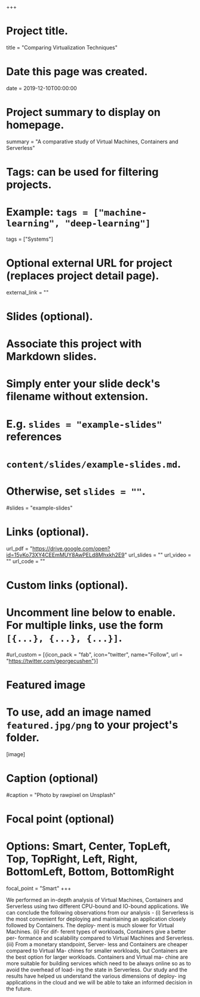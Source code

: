 +++
# Project title.
title = "Comparing Virtualization Techniques"

# Date this page was created.
date = 2019-12-10T00:00:00

# Project summary to display on homepage.
summary = "A comparative study of Virtual Machines, Containers and Serverless"

# Tags: can be used for filtering projects.
# Example: `tags = ["machine-learning", "deep-learning"]`
tags = ["Systems"]

# Optional external URL for project (replaces project detail page).
external_link = ""

# Slides (optional).
#   Associate this project with Markdown slides.
#   Simply enter your slide deck's filename without extension.
#   E.g. `slides = "example-slides"` references 
#   `content/slides/example-slides.md`.
#   Otherwise, set `slides = ""`.
#slides = "example-slides"

# Links (optional).
url_pdf = "https://drive.google.com/open?id=15vKo73XY4CEEmMUY8AwPELd8Mhxkh2E9"
url_slides = ""
url_video = ""
url_code = ""

# Custom links (optional).
#   Uncomment line below to enable. For multiple links, use the form `[{...}, {...}, {...}]`.
#url_custom = [{icon_pack = "fab", icon="twitter", name="Follow", url = "https://twitter.com/georgecushen"}]

# Featured image
# To use, add an image named `featured.jpg/png` to your project's folder. 
[image]
  # Caption (optional)
  #caption = "Photo by rawpixel on Unsplash"
  
  # Focal point (optional)
  # Options: Smart, Center, TopLeft, Top, TopRight, Left, Right, BottomLeft, Bottom, BottomRight
  focal_point = "Smart"
+++

We performed an in-depth analysis of Virtual Machines, Containers and Serverless using two different CPU-bound and IO-bound applications. We can conclude the following observations from our analysis - (i) Serverless is the most convenient for deploying and maintaining an application closely followed by Containers. The deploy- ment is much slower for Virtual Machines. (ii) For dif- ferent types of workloads, Containers give a better per- formance and scalability compared to Virtual Machines and Serverless. (iii) From a monetary standpoint, Server- less and Containers are cheaper compared to Virtual Ma- chines for smaller workloads, but Containers are the best option for larger workloads. Containers and Virtual ma- chine are more suitable for building services which need to be always online so as to avoid the overhead of load- ing the state in Serverless. Our study and the results have helped us understand the various dimensions of deploy- ing applications in the cloud and we will be able to take an informed decision in the future.
